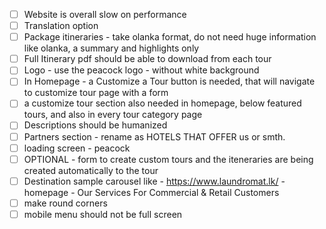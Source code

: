 - [ ] Website is overall slow on performance
- [ ] Translation option
- [ ] Package itineraries - take olanka format, do not need huge information like olanka, a summary and highlights only
- [ ] Full Itinerary pdf should be able to download from each tour
- [ ] Logo - use the peacock logo - without white background
- [ ] In Homepage - a Customize a Tour button is needed, that will navigate to customize tour page with a form
- [ ] a customize tour section also needed in homepage, below featured tours, and also in every tour category page
- [ ] Descriptions should be humanized
- [ ] Partners section - rename as HOTELS THAT OFFER us or smth.
- [ ] loading screen - peacock
- [ ] OPTIONAL - form to create custom tours and the iteneraries are being created automatically to the tour
- [ ] Destination sample carousel like - https://www.laundromat.lk/ - homepage - Our Services For Commercial & Retail Customers
- [ ] make round corners
- [ ] mobile menu should not be full screen
